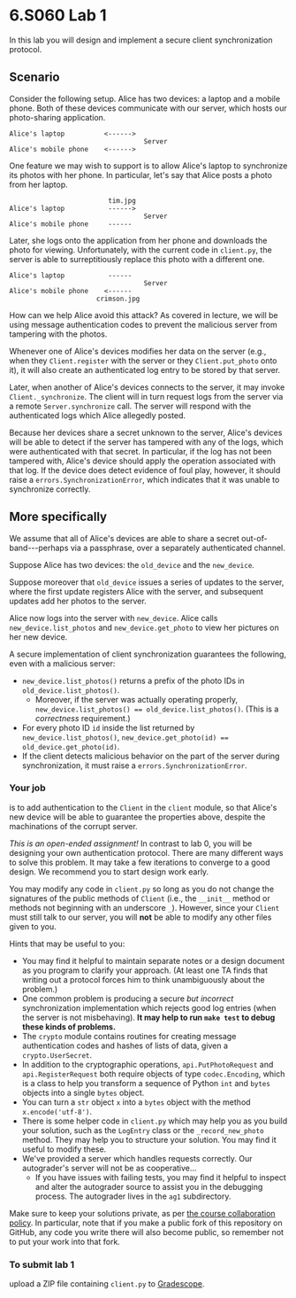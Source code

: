 # 6.S060 Lab 1

In this lab you will design and implement a secure client synchronization protocol.

## Scenario

Consider the following setup.  Alice has two devices: a laptop and a mobile phone.  Both of these devices communicate with our server, which hosts our photo-sharing application.
```
Alice's laptop          <------>
                                  Server
Alice's mobile phone    <------>
```

One feature we may wish to support is to allow Alice's laptop to synchronize its photos with her phone.  In particular, let's say that Alice posts a photo from her laptop.

```
                         tim.jpg
Alice's laptop           ------>
                                  Server
Alice's mobile phone     ------
```

Later, she logs onto the application from her phone and downloads the photo for viewing.  Unfortunately, with the current code in `client.py`, the server is able to surreptitiously replace this photo with a different one.

```
Alice's laptop           ------
                                  Server
Alice's mobile phone    <------
                      crimson.jpg
```

How can we help Alice avoid this attack?  As covered in lecture, we will be using message authentication codes to prevent the malicious server from tampering with the photos.

Whenever one of Alice's devices modifies her data on the server (e.g., when they `Client.register` with the server or they `Client.put_photo` onto it), it will also create an authenticated log entry to be stored by that server.

Later, when another of Alice's devices connects to the server, it may invoke `Client._synchronize`.  The client will in turn request logs from the server via a remote `Server.synchronize` call.  The server will respond with the authenticated logs which Alice allegedly posted.

Because her devices share a secret unknown to the server, Alice's devices will be able to detect if the server has tampered with any of the logs, which were authenticated with that secret.  In particular, if the log has not been tampered with, Alice's device should apply the operation associated with that log.  If the device does detect evidence of foul play, however, it should raise a `errors.SynchronizationError`, which indicates that it was unable to synchronize correctly.

## More specifically

We assume that all of Alice's devices are able to share a secret out-of-band---perhaps via a passphrase, over a separately authenticated channel.

Suppose Alice has two devices: the `old_device` and the `new_device`.

Suppose moreover that `old_device` issues a series of updates to the server, where the first update registers Alice with the server, and subsequent updates add her photos to the server.

Alice now logs into the server with `new_device`.  Alice calls `new_device.list_photos` and `new_device.get_photo` to view her pictures on her new device.

A secure implementation of client synchronization guarantees the following, even with a malicious server:

 - `new_device.list_photos()` returns a prefix of the photo IDs in `old_device.list_photos()`.
   - Moreover, if the server was actually operating properly, `new_device.list_photos() == old_device.list_photos()`.  (This is a _correctness_ requirement.)
 - For every photo ID `id` inside the list returned by `new_device.list_photos()`, `new_device.get_photo(id) == old_device.get_photo(id)`.
 - If the client detects malicious behavior on the part of the server during synchronization, it must raise a `errors.SynchronizationError`.

### Your job

is to add authentication to the `Client` in the `client` module, so that Alice's new device will be able to guarantee the properties above, despite the machinations of the corrupt server.

_This is an open-ended assignment!_  In contrast to lab 0, you will be designing your own authentication protocol.  There are many different ways to solve this problem.  It may take a few iterations to converge to a good design.  We recommend you to start design work early.

You may modify any code in `client.py` so long as you do not change the signatures of the public methods of `Client` (i.e., the `__init__` method or methods not beginning with an underscore `_`).  However, since your `Client` must still talk to our server, you will **not** be able to modify any other files given to you.

Hints that may be useful to you:

 - You may find it helpful to maintain separate notes or a design document as you program to clarify your approach.  (At least one TA finds that writing out a protocol forces him to think unambiguously about the problem.)
 - One common problem is producing a secure _but incorrect_ synchronization implementation which rejects good log entries (when the server is not misbehaving).  **It may help to run `make test` to debug these kinds of problems.**
 - The `crypto` module contains routines for creating message authentication codes and hashes of lists of data, given a `crypto.UserSecret`.
 - In addition to the cryptographic operations, `api.PutPhotoRequest` and `api.RegisterRequest` both require objects of type `codec.Encoding`, which is a class to help you transform a sequence of Python `int` and `bytes` objects into a single `bytes` object.
 - You can turn a `str` object `x` into a `bytes` object with the method `x.encode('utf-8')`.
 - There is some helper code in `client.py` which may help you as you build your solution, such as the `LogEntry` class or the `_record_new_photo` method.  They may help you to structure your solution.  You may find it useful to modify these.
 - We've provided a server which handles requests correctly.  Our autograder's server will not be as cooperative...
   - If you have issues with failing tests, you may find it helpful to inspect and alter the autograder source to assist you in the debugging process.  The autograder lives in the `ag1` subdirectory.

Make sure to keep your solutions private, as per [the course collaboration policy](https://6s060.csail.mit.edu/2021/handouts/info_fall.pdf).  In particular, note that if you make a public fork of this repository on GitHub, any code you write there will also become public, so remember not to put your work into that fork.

### To submit lab 1

upload a ZIP file containing `client.py` to [Gradescope](https://www.gradescope.com/courses/281655).
